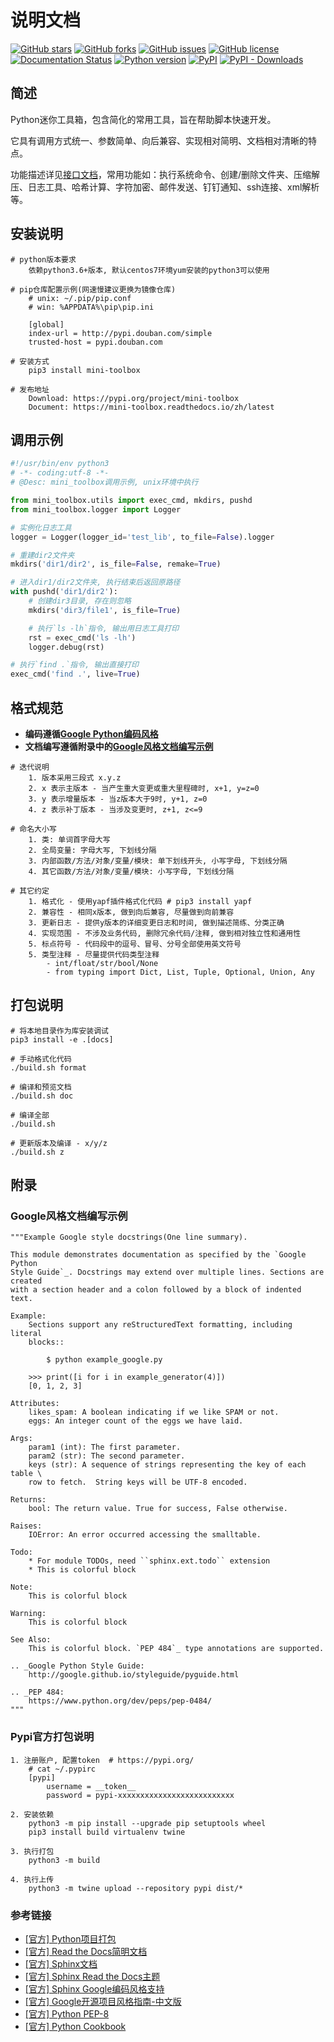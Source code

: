 # 说明文档
  
  [![GitHub stars][github-stars-badge]][github-stars-link]
  [![GitHub forks][github-forks-badge]][github-forks-link]
  [![GitHub issues][github-issues-badge]][github-issues-link]
  [![GitHub license][github-license-badge]][github-license-link]
  [![Documentation Status][rtd-badge]][rtd-link]
  [![Python version][python-badge]][pypi-link]
  [![PyPI][pypi-badge]][pypi-link]
  [![PyPI - Downloads][install-badge]][install-link]

## 简述

Python迷你工具箱，包含简化的常用工具，旨在帮助脚本快速开发。

它具有调用方式统一、参数简单、向后兼容、实现相对简明、文档相对清晰的特点。

功能描述详见[接口文档][rtd-link]，常用功能如：执行系统命令、创建/删除文件夹、压缩解压、日志工具、哈希计算、字符加密、邮件发送、钉钉通知、ssh连接、xml解析等。

## 安装说明

```shell
# python版本要求
    依赖python3.6+版本, 默认centos7环境yum安装的python3可以使用
    
# pip仓库配置示例(网速慢建议更换为镜像仓库)
    # unix: ~/.pip/pip.conf
    # win: %APPDATA%\pip\pip.ini
    
    [global]
    index-url = http://pypi.douban.com/simple
    trusted-host = pypi.douban.com

# 安装方式
    pip3 install mini-toolbox
    
# 发布地址
    Download: https://pypi.org/project/mini-toolbox
    Document: https://mini-toolbox.readthedocs.io/zh/latest
```

## 调用示例

```python
#!/usr/bin/env python3
# -*- coding:utf-8 -*-
# @Desc: mini_toolbox调用示例, unix环境中执行

from mini_toolbox.utils import exec_cmd, mkdirs, pushd
from mini_toolbox.logger import Logger

# 实例化日志工具
logger = Logger(logger_id='test_lib', to_file=False).logger

# 重建dir2文件夹
mkdirs('dir1/dir2', is_file=False, remake=True)

# 进入dir1/dir2文件夹, 执行结束后返回原路径
with pushd('dir1/dir2'):
    # 创建dir3目录, 存在则忽略
    mkdirs('dir3/file1', is_file=True)

    # 执行`ls -lh`指令, 输出用日志工具打印
    rst = exec_cmd('ls -lh')
    logger.debug(rst)

# 执行`find .`指令, 输出直接打印
exec_cmd('find .', live=True)
```

## 格式规范

- **编码遵循[Google Python编码风格][google-style]**
- **文档编写遵循附录中的[Google风格文档编写示例](#sphinx-google-style)**


```shell
# 迭代说明
    1. 版本采用三段式 x.y.z
    2. x 表示主版本 - 当产生重大变更或重大里程碑时, x+1, y=z=0
    3. y 表示增量版本 - 当z版本大于9时, y+1, z=0
    4. z 表示补丁版本 - 当涉及变更时, z+1, z<=9

# 命名大小写
    1. 类: 单词首字母大写
    2. 全局变量: 字母大写, 下划线分隔
    3. 内部函数/方法/对象/变量/模块: 单下划线开头, 小写字母, 下划线分隔
    4. 其它函数/方法/对象/变量/模块: 小写字母, 下划线分隔
    
# 其它约定
    1. 格式化 - 使用yapf插件格式化代码 # pip3 install yapf
    2. 兼容性 - 相同x版本, 做到向后兼容, 尽量做到向前兼容
    3. 更新日志 - 提供y版本的详细变更日志和时间, 做到描述简练、分类正确
    4. 实现范围 - 不涉及业务代码, 删除冗余代码/注释, 做到相对独立性和通用性
    5. 标点符号 - 代码段中的逗号、冒号、分号全部使用英文符号
    5. 类型注释 - 尽量提供代码类型注释
        - int/float/str/bool/None
        - from typing import Dict, List, Tuple, Optional, Union, Any
```

## 打包说明

``` shell
# 将本地目录作为库安装调试
pip3 install -e .[docs]

# 手动格式化代码
./build.sh format

# 编译和预览文档
./build.sh doc

# 编译全部
./build.sh

# 更新版本及编译 - x/y/z
./build.sh z
```

## 附录

<a id="sphinx-google-style"></a>

### Google风格文档编写示例

```shell
"""Example Google style docstrings(One line summary).

This module demonstrates documentation as specified by the `Google Python
Style Guide`_. Docstrings may extend over multiple lines. Sections are created
with a section header and a colon followed by a block of indented text.

Example:
    Sections support any reStructuredText formatting, including literal 
    blocks::

        $ python example_google.py

    >>> print([i for i in example_generator(4)])
    [0, 1, 2, 3]

Attributes:
    likes_spam: A boolean indicating if we like SPAM or not.
    eggs: An integer count of the eggs we have laid.

Args:
    param1 (int): The first parameter.
    param2 (str): The second parameter.
    keys (str): A sequence of strings representing the key of each table \
    row to fetch.  String keys will be UTF-8 encoded.

Returns:
    bool: The return value. True for success, False otherwise.

Raises:
    IOError: An error occurred accessing the smalltable.

Todo:
    * For module TODOs, need ``sphinx.ext.todo`` extension
    * This is colorful block

Note:
    This is colorful block

Warning:
    This is colorful block

See Also:
    This is colorful block. `PEP 484`_ type annotations are supported.

.. _Google Python Style Guide:
    http://google.github.io/styleguide/pyguide.html

.. _PEP 484:
    https://www.python.org/dev/peps/pep-0484/
"""
```

### Pypi官方打包说明

```shell
1. 注册账户, 配置token  # https://pypi.org/
    # cat ~/.pypirc
    [pypi]
        username = __token__
        password = pypi-xxxxxxxxxxxxxxxxxxxxxxxxxx
    
2. 安装依赖
    python3 -m pip install --upgrade pip setuptools wheel
    pip3 install build virtualenv twine

3. 执行打包
    python3 -m build

4. 执行上传
    python3 -m twine upload --repository pypi dist/*
```


### 参考链接

- [[官方] Python项目打包](https://packaging.python.org/en/latest/tutorials/packaging-projects/)
- [[官方] Read the Docs简明文档](https://docs.readthedocs.io/en/stable/)
- [[官方] Sphinx文档](https://www.sphinx-doc.org/en/master/index.html)
- [[官方] Sphinx Read the Docs主题](https://sphinx-rtd-theme.readthedocs.io/en/stable/index.html)
- [[官方] Sphinx Google编码风格支持](https://sphinxcontrib-napoleon.readthedocs.io/en/latest/)
- [[官方] Google开源项目风格指南-中文版][google-style]
- [[官方] Python PEP-8](https://peps.python.org/pep-0008)
- [[官方] Python Cookbook](https://python3-cookbook.readthedocs.io/zh_CN/latest/copyright.html)

[google-style]: https://zh-google-styleguide.readthedocs.io/en/latest/google-python-styleguide/

[github-stars-badge]: https://img.shields.io/github/stars/gnzhoutian/mini_toolbox.svg
[github-stars-link]: https://github.com/gnzhoutian/mini_toolbox/stargazers

[github-forks-badge]: https://img.shields.io/github/forks/gnzhoutian/mini_toolbox.svg
[github-forks-link]: https://github.com/gnzhoutian/mini_toolbox/network

[github-issues-badge]: https://img.shields.io/github/issues/gnzhoutian/mini_toolbox.svg
[github-issues-link]: https://github.com/gnzhoutian/mini_toolbox/issues

[github-license-badge]: https://img.shields.io/badge/license-MIT-blue.svg
[github-license-link]: https://raw.githubusercontent.com/gnzhoutian/mini_toolbox/main/LICENSE

[python-badge]: https://img.shields.io/badge/python-3.6%2B-orange
[python-link]: https://pypi.org/project/mini-toolbox

[rtd-badge]: https://readthedocs.org/projects/mini-toolbox/badge/?version=latest
[rtd-link]: https://mini-toolbox.readthedocs.io/zh/latest/?badge=latest

[pypi-badge]: https://img.shields.io/pypi/v/mini-toolbox.svg
[pypi-link]: https://pypi.org/project/mini-toolbox

[install-badge]: https://img.shields.io/pypi/dw/mini-toolbox?label=pypi%20installs
[install-link]: https://pypistats.org/packages/mini-toolbox
